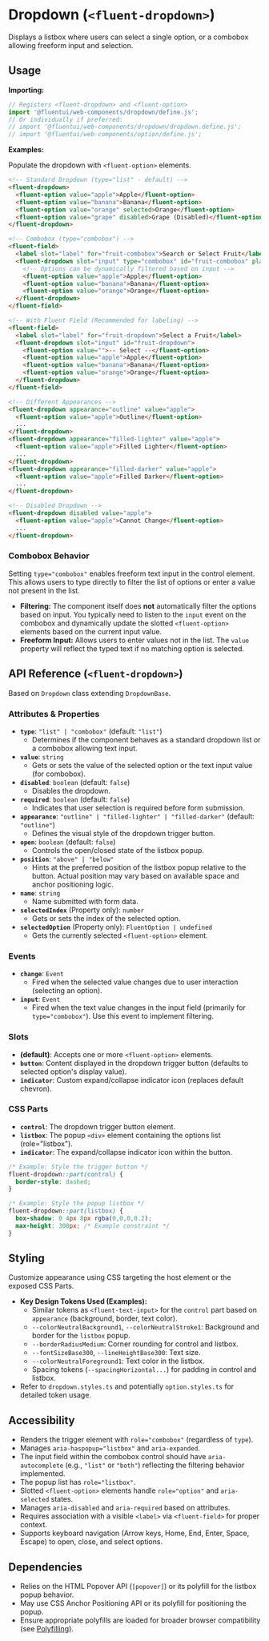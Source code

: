 # Dropdown (`<fluent-dropdown>`)

Displays a listbox where users can select a single option, or a combobox allowing freeform input and selection.

## Usage

**Importing:**

```javascript
// Registers <fluent-dropdown> and <fluent-option>
import '@fluentui/web-components/dropdown/define.js';
// Or individually if preferred:
// import '@fluentui/web-components/dropdown/dropdown.define.js';
// import '@fluentui/web-components/option/define.js';
```

**Examples:**

Populate the dropdown with `<fluent-option>` elements.

```html
<!-- Standard Dropdown (type="list" - default) -->
<fluent-dropdown>
  <fluent-option value="apple">Apple</fluent-option>
  <fluent-option value="banana">Banana</fluent-option>
  <fluent-option value="orange" selected>Orange</fluent-option>
  <fluent-option value="grape" disabled>Grape (Disabled)</fluent-option>
</fluent-dropdown>

<!-- Combobox (type="combobox") -->
<fluent-field>
  <label slot="label" for="fruit-combobox">Search or Select Fruit</label>
  <fluent-dropdown slot="input" type="combobox" id="fruit-combobox" placeholder="Type or select...">
    <!-- Options can be dynamically filtered based on input -->
    <fluent-option value="apple">Apple</fluent-option>
    <fluent-option value="banana">Banana</fluent-option>
    <fluent-option value="orange">Orange</fluent-option>
  </fluent-dropdown>
</fluent-field>

<!-- With Fluent Field (Recommended for labeling) -->
<fluent-field>
  <label slot="label" for="fruit-dropdown">Select a Fruit</label>
  <fluent-dropdown slot="input" id="fruit-dropdown">
    <fluent-option value="">-- Select --</fluent-option>
    <fluent-option value="apple">Apple</fluent-option>
    <fluent-option value="banana">Banana</fluent-option>
    <fluent-option value="orange">Orange</fluent-option>
  </fluent-dropdown>
</fluent-field>

<!-- Different Appearances -->
<fluent-dropdown appearance="outline" value="apple">
  <fluent-option value="apple">Outline</fluent-option>
  ...
</fluent-dropdown>
<fluent-dropdown appearance="filled-lighter" value="apple">
  <fluent-option value="apple">Filled Lighter</fluent-option>
  ...
</fluent-dropdown>
<fluent-dropdown appearance="filled-darker" value="apple">
  <fluent-option value="apple">Filled Darker</fluent-option>
  ...
</fluent-dropdown>

<!-- Disabled Dropdown -->
<fluent-dropdown disabled value="apple">
  <fluent-option value="apple">Cannot Change</fluent-option>
  ...
</fluent-dropdown>
```

### Combobox Behavior

Setting `type="combobox"` enables freeform text input in the control element. This allows users to type directly to filter the list of options or enter a value not present in the list.

*   **Filtering:** The component itself does **not** automatically filter the options based on input. You typically need to listen to the `input` event on the combobox and dynamically update the slotted `<fluent-option>` elements based on the current input value.
*   **Freeform Input:** Allows users to enter values not in the list. The `value` property will reflect the typed text if no matching option is selected.

## API Reference (`<fluent-dropdown>`)

Based on `Dropdown` class extending `DropdownBase`.

### Attributes & Properties

*   **`type`**: `"list" | "combobox"` (default: `"list"`)
    *   Determines if the component behaves as a standard dropdown list or a combobox allowing text input.
*   **`value`**: `string`
    *   Gets or sets the value of the selected option or the text input value (for combobox).
*   **`disabled`**: `boolean` (default: `false`)
    *   Disables the dropdown.
*   **`required`**: `boolean` (default: `false`)
    *   Indicates that user selection is required before form submission.
*   **`appearance`**: `"outline" | "filled-lighter" | "filled-darker"` (default: `"outline"`)
    *   Defines the visual style of the dropdown trigger button.
*   **`open`**: `boolean` (default: `false`)
    *   Controls the open/closed state of the listbox popup.
*   **`position`**: `"above" | "below"`
    *   Hints at the preferred position of the listbox popup relative to the button. Actual position may vary based on available space and anchor positioning logic.
*   **`name`**: `string`
    *   Name submitted with form data.
*   **`selectedIndex`** (Property only): `number`
    *   Gets or sets the index of the selected option.
*   **`selectedOption`** (Property only): `FluentOption | undefined`
    *   Gets the currently selected `<fluent-option>` element.

### Events

*   **`change`**: `Event`
    *   Fired when the selected value changes due to user interaction (selecting an option).
*   **`input`**: `Event`
    *   Fired when the text value changes in the input field (primarily for `type="combobox"`). Use this event to implement filtering.

### Slots

*   **(default)**: Accepts one or more `<fluent-option>` elements.
*   **`button`**: Content displayed in the dropdown trigger button (defaults to selected option's display value).
*   **`indicator`**: Custom expand/collapse indicator icon (replaces default chevron).

### CSS Parts

*   **`control`**: The dropdown trigger button element.
*   **`listbox`**: The popup `<div>` element containing the options list (role="listbox").
*   **`indicator`**: The expand/collapse indicator icon within the button.

```css
/* Example: Style the trigger button */
fluent-dropdown::part(control) {
  border-style: dashed;
}

/* Example: Style the popup listbox */
fluent-dropdown::part(listbox) {
  box-shadow: 0 4px 8px rgba(0,0,0,0.2);
  max-height: 300px; /* Example constraint */
}
```

## Styling

Customize appearance using CSS targeting the host element or the exposed CSS Parts.

*   **Key Design Tokens Used (Examples):**
    *   Similar tokens as `<fluent-text-input>` for the `control` part based on `appearance` (background, border, text color).
    *   `--colorNeutralBackground1`, `--colorNeutralStroke1`: Background and border for the `listbox` popup.
    *   `--borderRadiusMedium`: Corner rounding for control and listbox.
    *   `--fontSizeBase300`, `--lineHeightBase300`: Text size.
    *   `--colorNeutralForeground1`: Text color in the listbox.
    *   Spacing tokens (`--spacingHorizontal...`) for padding in control and listbox.
*   Refer to `dropdown.styles.ts` and potentially `option.styles.ts` for detailed token usage.

## Accessibility

*   Renders the trigger element with `role="combobox"` (regardless of `type`).
*   Manages `aria-haspopup="listbox"` and `aria-expanded`.
*   The input field within the combobox control should have `aria-autocomplete` (e.g., `"list"` or `"both"`) reflecting the filtering behavior implemented.
*   The popup list has `role="listbox"`.
*   Slotted `<fluent-option>` elements handle `role="option"` and `aria-selected` states.
*   Manages `aria-disabled` and `aria-required` based on attributes.
*   Requires association with a visible `<label>` via `<fluent-field>` for proper context.
*   Supports keyboard navigation (Arrow keys, Home, End, Enter, Space, Escape) to open, close, and select options.

## Dependencies

*   Relies on the HTML Popover API (`[popover]`) or its polyfill for the listbox popup behavior.
*   May use CSS Anchor Positioning API or its polyfill for positioning the popup.
*   Ensure appropriate polyfills are loaded for broader browser compatibility (see [Polyfilling](../concepts/polyfilling.md)).
